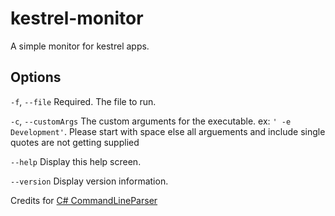 # kestrel-monitor
A simple monitor for kestrel apps.


## Options
  `-f`, `--file`          Required. The file to run.

  `-c`, `--customArgs`    The custom arguments for the executable. ex: `' -e Development'`. Please start with space else all arguements and include single quotes are not getting supplied

  `--help`             Display this help screen.

 `--version`           Display version information.


Credits for [C# CommandLineParser](https://github.com/commandlineparser/commandline)